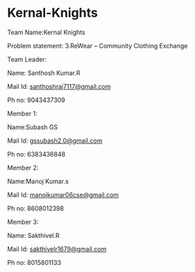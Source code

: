 # Kernal-Knights
Team Name:Kernal Knights

Problem statement: 3.ReWear – Community Clothing Exchange

Team Leader:

Name: Santhosh Kumar.R

Mail Id: santhoshraj7117@gmail.com

Ph no: 9043437309


Member 1:

  Name:Subash GS
  
  Mail Id: gssubash2.0@gmail.com
  
  Ph no: 6383436848
  

Member 2:

  Name:Manoj Kumar.s
  
  Mail Id: manojkumar06cse@gmail.com
  
  Ph no: 8608012398
  

Member 3:

  Name: Sakthivel.R
  
  Mail Id: sakthivelr1679@gmail.com
  
  Ph no: 8015801133
